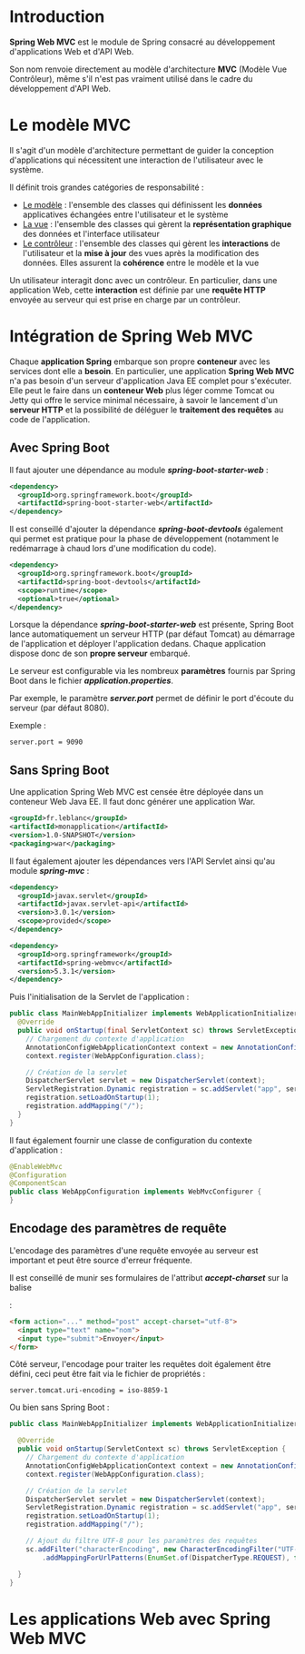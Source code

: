 # Introduction

**Spring Web MVC** est le module de Spring consacré au développement d'applications Web et d'API Web.

Son nom renvoie directement au modèle d'architecture **MVC** (Modèle Vue Contrôleur), même s'il n'est pas vraiment utilisé dans le cadre du développement d'API Web.

# Le modèle MVC

Il s'agit d'un modèle d'architecture permettant de guider la conception d'applications qui nécessitent une interaction de l'utilisateur avec le système. 

Il définit trois grandes catégories de responsabilité :

- <u>Le modèle</u> : l'ensemble des classes qui définissent les **données** applicatives échangées entre l'utilisateur et le système
- <u>La vue</u> : l'ensemble des classes qui gèrent la **représentation graphique** des données et l'interface utilisateur
- <u>Le contrôleur</u> : l'ensemble des classes qui gèrent les **interactions** de l'utilisateur et la **mise à jour** des vues après la modification des données. Elles assurent la **cohérence** entre le modèle et la vue

Un utilisateur interagit donc avec un contrôleur. En particulier, dans une application Web, cette **interaction** est définie par une **requête HTTP** envoyée au serveur qui est prise en charge par un contrôleur.

# Intégration de Spring Web MVC

Chaque **application Spring** embarque son propre **conteneur** avec les services dont elle a **besoin**. En particulier, une application **Spring Web MVC** n'a pas besoin d'un serveur d'application Java EE complet pour s'exécuter. Elle peut le faire dans un **conteneur Web** plus léger comme Tomcat ou Jetty qui offre le service minimal nécessaire, à savoir le lancement d'un **serveur HTTP** et la possibilité de déléguer le **traitement des requêtes** au code de l'application.

## Avec Spring Boot

Il faut ajouter une dépendance au module ***spring-boot-starter-web*** :

```xml
<dependency>
  <groupId>org.springframework.boot</groupId>
  <artifactId>spring-boot-starter-web</artifactId>
</dependency>
```

Il est conseillé d'ajouter la dépendance ***spring-boot-devtools*** également qui permet est pratique pour la phase de développement (notamment le redémarrage à chaud lors d'une modification du code).

```xml
<dependency>
  <groupId>org.springframework.boot</groupId>
  <artifactId>spring-boot-devtools</artifactId>
  <scope>runtime</scope>
  <optional>true</optional>
</dependency>
```

Lorsque la dépendance ***spring-boot-starter-web*** est présente, Spring Boot lance automatiquement un serveur HTTP (par défaut Tomcat) au démarrage de l'application et déployer l'application dedans. Chaque application dispose donc de son **propre serveur** embarqué.

Le serveur est configurable via les nombreux **paramètres** fournis par Spring Boot dans le fichier ***application.properties***.

Par exemple, le paramètre ***server.port*** permet de définir le port d'écoute du serveur (par défaut 8080).

Exemple :

```properties
server.port = 9090
```

## Sans Spring Boot

Une application Spring Web MVC est censée être déployée dans un conteneur Web Java EE. Il faut donc générer une application War.

```xml
<groupId>fr.leblanc</groupId>
<artifactId>monapplication</artifactId>
<version>1.0-SNAPSHOT</version>
<packaging>war</packaging>
```

Il faut également ajouter les dépendances vers l'API Servlet ainsi qu'au module ***spring-mvc*** :

```xml
<dependency>
  <groupId>javax.servlet</groupId>
  <artifactId>javax.servlet-api</artifactId>
  <version>3.0.1</version>
  <scope>provided</scope>
</dependency>

<dependency>
  <groupId>org.springframework</groupId>
  <artifactId>spring-webmvc</artifactId>
  <version>5.3.1</version>
</dependency>
```

Puis l'initialisation de la Servlet de l'application :

```java
public class MainWebAppInitializer implements WebApplicationInitializer {
  @Override
  public void onStartup(final ServletContext sc) throws ServletException {
    // Chargement du contexte d'application
    AnnotationConfigWebApplicationContext context = new AnnotationConfigWebApplicationContext();
    context.register(WebAppConfiguration.class);

    // Création de la servlet
    DispatcherServlet servlet = new DispatcherServlet(context);
    ServletRegistration.Dynamic registration = sc.addServlet("app", servlet);
    registration.setLoadOnStartup(1);
    registration.addMapping("/");
  }
}
```

Il faut également fournir une classe de configuration du contexte d'application :

```java
@EnableWebMvc
@Configuration
@ComponentScan
public class WebAppConfiguration implements WebMvcConfigurer {
}
```

## Encodage des paramètres de requête

L'encodage des paramètres d'une requête envoyée au serveur est important et peut être source d'erreur fréquente.

Il est conseillé de munir ses formulaires de l'attribut ***accept-charset*** sur la balise ***<form>*** :

```html
<form action="..." method="post" accept-charset="utf-8">
  <input type="text" name="nom">
  <input type="submit">Envoyer</input>
</form>
```

Côté serveur, l'encodage pour traiter les requêtes doit également être défini, ceci peut être fait via le fichier de propriétés :

```properties
server.tomcat.uri-encoding = iso-8859-1
```

Ou bien sans Spring Boot :

```java
public class MainWebAppInitializer implements WebApplicationInitializer {

  @Override
  public void onStartup(ServletContext sc) throws ServletException {
    // Chargement du contexte d'application
    AnnotationConfigWebApplicationContext context = new AnnotationConfigWebApplicationContext();
    context.register(WebAppConfiguration.class);

    // Création de la servlet
    DispatcherServlet servlet = new DispatcherServlet(context);
    ServletRegistration.Dynamic registration = sc.addServlet("app", servlet);
    registration.setLoadOnStartup(1);
    registration.addMapping("/");

    // Ajout du filtre UTF-8 pour les paramètres des requêtes
    sc.addFilter("characterEncoding", new CharacterEncodingFilter("UTF-8"))
        .addMappingForUrlPatterns(EnumSet.of(DispatcherType.REQUEST), false, "/*");

  }
}
```

# Les applications Web avec Spring Web MVC
